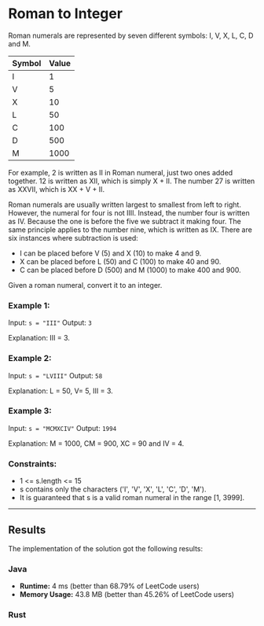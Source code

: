 # Roman to Integer

Roman numerals are represented by seven different symbols: I, V, X, L, C, D and M.

| Symbol | Value |
|--------|-------|
| I      | 1     |
| V      | 5     |
| X      | 10    |
| L      | 50    |
| C      | 100   |
| D      | 500   |
| M      | 1000  |

For example, 2 is written as II in Roman numeral, just two ones added together. 12 is written as XII, 
which is simply X + II. The number 27 is written as XXVII, which is XX + V + II.

Roman numerals are usually written largest to smallest from left to right. However, the numeral for 
four is not IIII. Instead, the number four is written as IV. Because the one is before the five we 
subtract it making four. The same principle applies to the number nine, which is written as IX. There are six instances where subtraction is used:

- I can be placed before V (5) and X (10) to make 4 and 9.
- X can be placed before L (50) and C (100) to make 40 and 90.
- C can be placed before D (500) and M (1000) to make 400 and 900.

Given a roman numeral, convert it to an integer.



### Example 1:

Input: `s = "III"`
Output: `3`

Explanation: III = 3.

### Example 2:

Input: `s = "LVIII"`
Output: `58`

Explanation: L = 50, V= 5, III = 3.

### Example 3:

Input: `s = "MCMXCIV"`
Output: `1994`

Explanation: M = 1000, CM = 900, XC = 90 and IV = 4.


### Constraints:

- 1 <= s.length <= 15
- s contains only the characters ('I', 'V', 'X', 'L', 'C', 'D', 'M').
- It is guaranteed that s is a valid roman numeral in the range [1, 3999].

***
## Results

The implementation of the solution got the following results:

### Java

- **Runtime:** 4 ms (better than 68.79% of LeetCode users)
- **Memory Usage:** 43.8 MB (better than 45.26% of LeetCode users)

### Rust